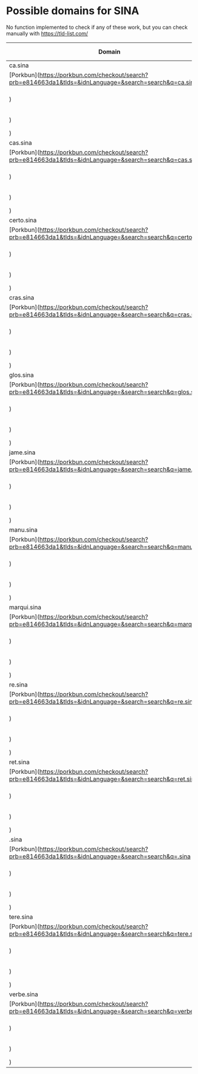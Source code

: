 # Possible domains for SINA

No function implemented to check if any of these work, but you can check manually with https://tld-list.com/

| Domain | Porkbun | NameCheap | Google Domains |
|---|---|---|---|
| ca.sina | [Porkbun](https://porkbun.com/checkout/search?prb=e814663da1&tlds=&idnLanguage=&search=search&q=ca.sina) | [Namecheap](https://www.namecheap.com/domains/registration/results/?domain=ca.sina) | [Google](https://domains.google.com/registrar/search?searchTerm=ca.sina) |
| cas.sina | [Porkbun](https://porkbun.com/checkout/search?prb=e814663da1&tlds=&idnLanguage=&search=search&q=cas.sina) | [Namecheap](https://www.namecheap.com/domains/registration/results/?domain=cas.sina) | [Google](https://domains.google.com/registrar/search?searchTerm=cas.sina) |
| certo.sina | [Porkbun](https://porkbun.com/checkout/search?prb=e814663da1&tlds=&idnLanguage=&search=search&q=certo.sina) | [Namecheap](https://www.namecheap.com/domains/registration/results/?domain=certo.sina) | [Google](https://domains.google.com/registrar/search?searchTerm=certo.sina) |
| cras.sina | [Porkbun](https://porkbun.com/checkout/search?prb=e814663da1&tlds=&idnLanguage=&search=search&q=cras.sina) | [Namecheap](https://www.namecheap.com/domains/registration/results/?domain=cras.sina) | [Google](https://domains.google.com/registrar/search?searchTerm=cras.sina) |
| glos.sina | [Porkbun](https://porkbun.com/checkout/search?prb=e814663da1&tlds=&idnLanguage=&search=search&q=glos.sina) | [Namecheap](https://www.namecheap.com/domains/registration/results/?domain=glos.sina) | [Google](https://domains.google.com/registrar/search?searchTerm=glos.sina) |
| jame.sina | [Porkbun](https://porkbun.com/checkout/search?prb=e814663da1&tlds=&idnLanguage=&search=search&q=jame.sina) | [Namecheap](https://www.namecheap.com/domains/registration/results/?domain=jame.sina) | [Google](https://domains.google.com/registrar/search?searchTerm=jame.sina) |
| manu.sina | [Porkbun](https://porkbun.com/checkout/search?prb=e814663da1&tlds=&idnLanguage=&search=search&q=manu.sina) | [Namecheap](https://www.namecheap.com/domains/registration/results/?domain=manu.sina) | [Google](https://domains.google.com/registrar/search?searchTerm=manu.sina) |
| marqui.sina | [Porkbun](https://porkbun.com/checkout/search?prb=e814663da1&tlds=&idnLanguage=&search=search&q=marqui.sina) | [Namecheap](https://www.namecheap.com/domains/registration/results/?domain=marqui.sina) | [Google](https://domains.google.com/registrar/search?searchTerm=marqui.sina) |
| re.sina | [Porkbun](https://porkbun.com/checkout/search?prb=e814663da1&tlds=&idnLanguage=&search=search&q=re.sina) | [Namecheap](https://www.namecheap.com/domains/registration/results/?domain=re.sina) | [Google](https://domains.google.com/registrar/search?searchTerm=re.sina) |
| ret.sina | [Porkbun](https://porkbun.com/checkout/search?prb=e814663da1&tlds=&idnLanguage=&search=search&q=ret.sina) | [Namecheap](https://www.namecheap.com/domains/registration/results/?domain=ret.sina) | [Google](https://domains.google.com/registrar/search?searchTerm=ret.sina) |
| .sina | [Porkbun](https://porkbun.com/checkout/search?prb=e814663da1&tlds=&idnLanguage=&search=search&q=.sina) | [Namecheap](https://www.namecheap.com/domains/registration/results/?domain=.sina) | [Google](https://domains.google.com/registrar/search?searchTerm=.sina) |
| tere.sina | [Porkbun](https://porkbun.com/checkout/search?prb=e814663da1&tlds=&idnLanguage=&search=search&q=tere.sina) | [Namecheap](https://www.namecheap.com/domains/registration/results/?domain=tere.sina) | [Google](https://domains.google.com/registrar/search?searchTerm=tere.sina) |
| verbe.sina | [Porkbun](https://porkbun.com/checkout/search?prb=e814663da1&tlds=&idnLanguage=&search=search&q=verbe.sina) | [Namecheap](https://www.namecheap.com/domains/registration/results/?domain=verbe.sina) | [Google](https://domains.google.com/registrar/search?searchTerm=verbe.sina) |
